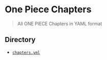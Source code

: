 # One Piece Chapters

> All ONE PIECE Chapters in YAML format

## Directory

- [`chapters.yml`](chapters.yml)
